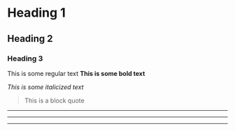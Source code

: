 # Heading 1

## Heading 2

### Heading 3

This is some regular text
**This is some bold text**

*This is some italicized text*
> This is a block quote
-  -  -     
-  -  -     
-                  -       -     
